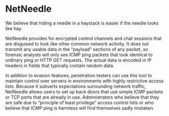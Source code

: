 # NetNeedle

We believe that hiding a needle in a haystack is easier if the needle looks like hay.

NetNeedle provides for encrypted control channels and chat sessions that are disguised to look like other common network activity. It does not transmit any usable data in the “payload” sections of any packet, so forensic analysts will only see ICMP ping packets that look identical to ordinary ping or HTTP GET requests. The actual data is encoded in IP headers in fields that typically contain random data.

In addition to evasion features, penetration testers can use this tool to maintain control over servers in environments with highly restrictive access lists. Because it subverts expectations surrounding network traffic, NetNeedle allows users to set up back doors that use simple ICMP packets or TCP ports that are already in use. Administrators who believe that they are safe due to “principle of least privilege” access control lists or who believe that ICMP ping is harmless will find themselves sadly mistaken.


